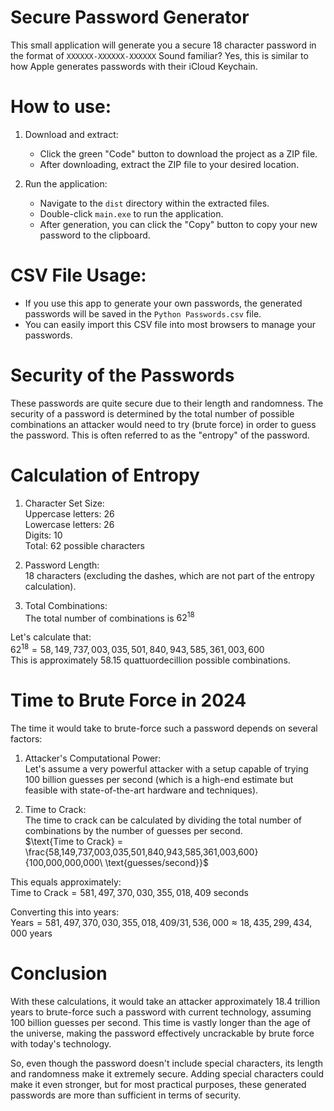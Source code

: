 # Secure Password Generator

This small application will generate you a secure 18 character password in the format of `XXXXXX-XXXXXX-XXXXXX`
Sound familiar? Yes, this is similar to how Apple generates passwords with their iCloud Keychain.

# How to use:

1. Download and extract: <br>

   - Click the green "Code" button to download the project as a ZIP file. <br>
   - After downloading, extract the ZIP file to your desired location.

2. Run the application: <br>
   - Navigate to the `dist` directory within the extracted files. <br>
   - Double-click `main.exe` to run the application. <br>
   - After generation, you can click the "Copy" button to copy your new password to the clipboard.

# CSV File Usage:

- If you use this app to generate your own passwords, the generated passwords will be saved in the `Python Passwords.csv` file. <br>
- You can easily import this CSV file into most browsers to manage your passwords.

# Security of the Passwords

These passwords are quite secure due to their length and randomness. The security of a password is determined by the total number of possible combinations an attacker would need to try (brute force) in order to guess the password. This is often referred to as the "entropy" of the password.

# Calculation of Entropy

1. Character Set Size: <br>
   Uppercase letters: 26 <br>
   Lowercase letters: 26 <br>
   Digits: 10 <br>
   Total: 62 possible characters

2. Password Length: <br>
   18 characters (excluding the dashes, which are not part of the entropy calculation).

3. Total Combinations: <br>
   The total number of combinations is $62^{18}$

Let's calculate that:
<br>
$62^{18} = 58,149,737,003,035,501,840,943,585,361,003,600$ <br>
This is approximately 58.15 quattuordecillion possible combinations.

# Time to Brute Force in 2024

The time it would take to brute-force such a password depends on several factors:

1. Attacker's Computational Power: <br>
   Let's assume a very powerful attacker with a setup capable of trying 100 billion guesses per second (which is a high-end estimate but feasible with state-of-the-art hardware and techniques).

2. Time to Crack: <br>
   The time to crack can be calculated by dividing the total number of combinations by the number of guesses per second. <br>
   $\text{Time to Crack} = \frac{58,149,737,003,035,501,840,943,585,361,003,600}{100,000,000,000\ \text{guesses/second}}$

This equals approximately: <br>
$\text{Time to Crack} = 581,497,370,030,355,018,409\ \text{seconds}$

Converting this into years: <br>
$\text{Years} = 581,497,370,030,355,018,409/31,536,000 \approx 18,435,299,434,000\ \text{years}$
​

# Conclusion

With these calculations, it would take an attacker approximately 18.4 trillion years to brute-force such a password with current technology, assuming 100 billion guesses per second. This time is vastly longer than the age of the universe, making the password effectively uncrackable by brute force with today's technology.

So, even though the password doesn't include special characters, its length and randomness make it extremely secure. Adding special characters could make it even stronger, but for most practical purposes, these generated passwords are more than sufficient in terms of security.
